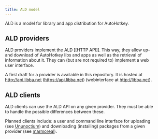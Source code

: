 ```yaml
---
title: ALD model
---
```

ALD is a model for library and app distribution for AutoHotkey.

## ALD providers
ALD providers implement the ALD [[HTTP API]]. This way, they allow up- and download of AutoHotkey libs and apps as well as the retrieval of information about it. They can (but are not required to) implement a web user interface.

A first draft for a provider is available in this repository. It is hosted at http://api.libba.net (https://api.libba.net) (webinterface at http://libba.net).

## ALD clients
ALD clients can use the ALD API on any given provider. They must be able to handle the possible differences between these.

Planned clients include: a user and command line interface for uploading (see [Ununoctium](../../Ununoctium)) and downloading (installing) packages from a given provider (see [marmoreal](../../marmoreal)).